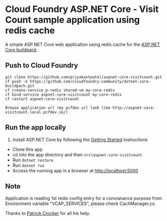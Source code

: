 # Cloud Foundry ASP.NET Core - Visit Count sample application using redis cache

A simple ASP.NET Core web application using redis cache for the [ASP.NET Core buildpack][].

## Push to Cloud Foundry

```
git clone https://github.com/priyakantpatel/aspnet-core-visitcount.git
cf push -b https://github.com/cloudfoundry-community/dotnet-core-buildpack.git
cf create-service p-redis shared-vm my-core-redis
cf bind-service aspnet-core-visitcount my-core-redis
cf restart aspnet-core-visitcount

Browse application url (my pcfdev url look like http://aspnet-core-visitcount.local.pcfdev.io/)
```

## Run the app locally

1. Install ASP.NET Core by following the [Getting Started][] instructions
+ Clone this app
+ cd into the app directory and then `src\aspnet-core-visitcount`
+ Run `dotnet restore`
+ Run `dotnet run`
+ Access the running app in a browser at [http://localhost:5000](http://localhost:5000)

## Note
Application is reading 1st redis config entry for a convianance purpose from Environment variable "VCAP_SERVICES", please check CachManager.cs.

Thanks to [Patrick Crocker][] for all his help.

[Getting Started]: http://docs.asp.net/en/latest/getting-started/index.html
[ASP.NET Core buildpack]: https://github.com/cloudfoundry-community/asp.net5-buildpack
[Patrick Crocker]: https://github.com/patrickcrocker